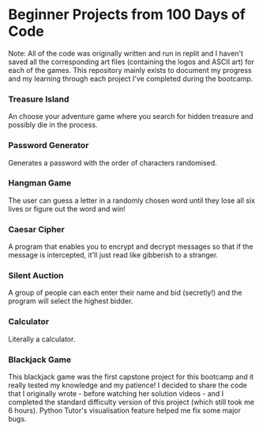 <h1> Beginner Projects from 100 Days of Code</h1>
Note: All of the code was originally written and run in replit and I haven't saved all the corresponding art files (containing the logos and ASCII art) for each of the games. This repository mainly exists to document my progress and my learning through each project I've completed during the bootcamp.  

<h3> Treasure Island </h3>
An choose your adventure game where you search for hidden treasure and possibly die in the process.

<h3> Password Generator </h3>
Generates a password with the order of characters randomised.

<h3> Hangman Game </h3>
The user can guess a letter in a randomly chosen word until they lose all six lives or figure out the word and win! 

<h3> Caesar Cipher </h3>
A program that enables you to encrypt and decrypt messages so that if the message is intercepted, it'll just read like gibberish to a stranger.

<h3> Silent Auction </h3>
A group of people can each enter their name and bid (secretly!) and the program will select the highest bidder. 

<h3> Calculator </h3>
Literally a calculator. 

<h3> Blackjack Game </h3>
This blackjack game was the first capstone project for this bootcamp and it really tested my knowledge and my patience! I decided to share the code that I originally wrote - before watching her solution videos - and I completed the standard difficulty version of this project (which still took me 6 hours). Python Tutor's visualisation feature helped me fix some major bugs.
